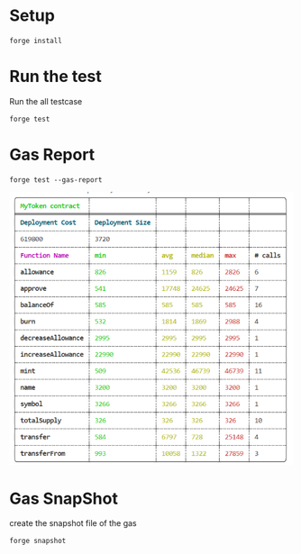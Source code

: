 # Setup

```
forge install
```

# Run the test

Run the all testcase

```
forge test
```

# Gas Report

```
forge test --gas-report
```

<img alt="Gas Report" src="public/gas-report.png"/>

# Gas SnapShot

create the snapshot file of the gas

```
forge snapshot
```